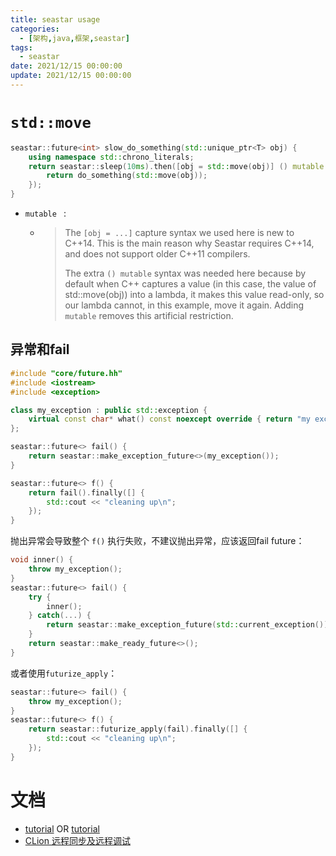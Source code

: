 ```yaml
---
title: seastar usage
categories: 
  - [架构,java,框架,seastar]
tags:
  - seastar
date: 2021/12/15 00:00:00
update: 2021/12/15 00:00:00
---
```


# `std::move`

```c++
seastar::future<int> slow_do_something(std::unique_ptr<T> obj) {
    using namespace std::chrono_literals;
    return seastar::sleep(10ms).then([obj = std::move(obj)] () mutable {
        return do_something(std::move(obj));
    });
}
```

- `mutable ` :  

  - > The `[obj = ...]` capture syntax we used here is new to C++14. This is the main reason why Seastar requires C++14, and does not support older C++11 compilers.
    >
    > The extra `() mutable` syntax was needed here because by default when C++ captures a value (in this case, the value of std::move(obj)) into a lambda, it makes this value read-only, so our lambda cannot, in this example, move it again. Adding `mutable` removes this artificial restriction.

## 异常和fail

```c++
#include "core/future.hh"
#include <iostream>
#include <exception>

class my_exception : public std::exception {
    virtual const char* what() const noexcept override { return "my exception"; }
};

seastar::future<> fail() {
    return seastar::make_exception_future<>(my_exception());
}

seastar::future<> f() {
    return fail().finally([] {
        std::cout << "cleaning up\n";
    });
}
```

抛出异常会导致整个 `f()` 执行失败，不建议抛出异常，应该返回fail future：

```c++
void inner() {
    throw my_exception();
}
seastar::future<> fail() {
    try {
        inner();
    } catch(...) {
        return seastar::make_exception_future(std::current_exception());
    }
    return seastar::make_ready_future<>();
}
```

或者使用`futurize_apply`：

```c++
seastar::future<> fail() {
    throw my_exception();
}
seastar::future<> f() {
    return seastar::futurize_apply(fail).finally([] {
        std::cout << "cleaning up\n";
    });
}
```

# 文档

- [tutorial](https://github.com/scylladb/seastar/blob/master/doc/tutorial.md)  OR [tutorial](http://docs.seastar.io/master/tutorial.html#disk-io-scheduler)
- [CLion 远程同步及远程调试](https://www.cnblogs.com/qiumingcheng/p/11185073.html)

